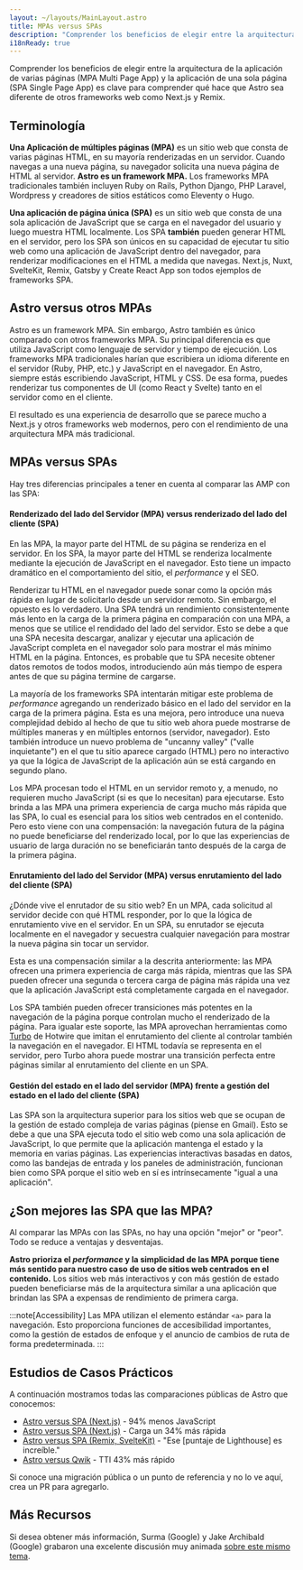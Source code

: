 ```yaml
---
layout: ~/layouts/MainLayout.astro
title: MPAs versus SPAs
description: "Comprender los beneficios de elegir entre la arquitectura de la aplicación de varias páginas (MPA Multi Page App) y la aplicación de una sola página (SPA Single Page App) es clave para comprender qué hace que Astro sea diferente de otros frameworks web Remix."
i18nReady: true
---
```


Comprender los beneficios de elegir entre la arquitectura de la aplicación de varias páginas (MPA Multi Page App) y la aplicación de una sola página (SPA Single Page App) es clave para comprender qué hace que Astro sea diferente de otros frameworks web como Next.js y Remix.

## Terminología

**Una Aplicación de múltiples páginas (MPA)** es un sitio web que consta de varias páginas HTML, en su mayoría renderizadas en un servidor. Cuando navegas a una nueva página, su navegador solicita una nueva página de HTML al servidor. **Astro es un framework MPA.** Los frameworks MPA tradicionales también incluyen Ruby on Rails, Python Django, PHP Laravel, Wordpress y creadores de sitios estáticos como Eleventy o Hugo.

**Una aplicación de página única (SPA)** es un sitio web que consta de una sola aplicación de JavaScript que se carga en el navegador del usuario y luego muestra HTML localmente. Los SPA **también** pueden generar HTML en el servidor, pero los SPA son únicos en su capacidad de ejecutar tu sitio web como una aplicación de JavaScript dentro del navegador, para renderizar modificaciones en el HTML a medida que navegas. Next.js, Nuxt, SvelteKit, Remix, Gatsby y Create React App son todos ejemplos de frameworks SPA.

## Astro versus otros MPAs

Astro es un framework MPA. Sin embargo, Astro también es único comparado con otros frameworks MPA. Su principal diferencia es que utiliza JavaScript como lenguaje de servidor y tiempo de ejecución. Los frameworks MPA tradicionales harían que escribiera un idioma diferente en el servidor (Ruby, PHP, etc.) y JavaScript en el navegador. En Astro, siempre estás escribiendo JavaScript, HTML y CSS. De esa forma, puedes renderizar tus componentes de UI (como React y Svelte) tanto en el servidor como en el cliente.

El resultado es una experiencia de desarrollo que se parece mucho a Next.js y otros frameworks web modernos, pero con el rendimiento de una arquitectura MPA más tradicional.

## MPAs versus SPAs

Hay tres diferencias principales a tener en cuenta al comparar las AMP con las SPA:

#### Renderizado del lado del Servidor (MPA) versus renderizado del lado del cliente (SPA)

En las MPA, la mayor parte del HTML de su página se renderiza en el servidor. En los SPA, la mayor parte del HTML se renderiza localmente mediante la ejecución de JavaScript en el navegador. Esto tiene un impacto dramático en el comportamiento del sitio, el _performance_ y el SEO.

Renderizar tu HTML en el navegador puede sonar como la opción más rápida en lugar de solicitarlo desde un servidor remoto. Sin embargo, el opuesto es lo verdadero. Una SPA tendrá un rendimiento consistentemente más lento en la carga de la primera página en comparación con una MPA, a menos que se utilice el rendidado del lado del servidor. Esto se debe a que una SPA necesita descargar, analizar y ejecutar una aplicación de JavaScript completa en el navegador solo para mostrar el más mínimo HTML en la página. Entonces, es probable que tu SPA necesite obtener datos remotos de todos modos, introduciendo aún más tiempo de espera antes de que su página termine de cargarse.

La mayoría de los frameworks SPA intentarán mitigar este problema de _performance_ agregando un renderizado básico en el lado del servidor en la carga de la primera página. Esta es una mejora, pero introduce una nueva complejidad debido al hecho de que tu sitio web ahora puede mostrarse de múltiples maneras y en múltiples entornos (servidor, navegador). Esto también introduce un nuevo problema de "uncanny valley" ("valle inquietante") en el que tu sitio aparece cargado (HTML) pero no interactivo ya que la lógica de JavaScript de la aplicación aún se está cargando en segundo plano.

Los MPA procesan todo el HTML en un servidor remoto y, a menudo, no requieren mucho JavaScript (si es que lo necesitan) para ejecutarse. Esto brinda a las MPA una primera experiencia de carga mucho más rápida que las SPA, lo cual es esencial para los sitios web centrados en el contenido. Pero esto viene con una compensación: la navegación futura de la página no puede beneficiarse del renderizado local, por lo que las experiencias de usuario de larga duración no se beneficiarán tanto después de la carga de la primera página.

#### Enrutamiento del lado del Servidor (MPA) versus enrutamiento del lado del cliente (SPA)

¿Dónde vive el enrutador de su sitio web? En un MPA, cada solicitud al servidor decide con qué HTML responder, por lo que la lógica de enrutamiento vive en el servidor. En un SPA, su enrutador se ejecuta localmente en el navegador y secuestra cualquier navegación para mostrar la nueva página sin tocar un servidor.

Esta es una compensación similar a la descrita anteriormente: las MPA ofrecen una primera experiencia de carga más rápida, mientras que las SPA pueden ofrecer una segunda o tercera carga de página más rápida una vez que la aplicación JavaScript está completamente cargada en el navegador.

Los SPA también pueden ofrecer transiciones más potentes en la navegación de la página porque controlan mucho el renderizado de la página. Para igualar este soporte, las MPA aprovechan herramientas como [Turbo](https://turbo.hotwired.dev/) de Hotwire que imitan el enrutamiento del cliente al controlar también la navegación en el navegador. El HTML todavía se representa en el servidor, pero Turbo ahora puede mostrar una transición perfecta entre páginas similar al enrutamiento del cliente en un SPA.

#### Gestión del estado en el lado del servidor (MPA) frente a gestión del estado en el lado del cliente (SPA)

Las SPA son la arquitectura superior para los sitios web que se ocupan de la gestión de estado compleja de varias páginas (piense en Gmail). Esto se debe a que una SPA ejecuta todo el sitio web como una sola aplicación de JavaScript, lo que permite que la aplicación mantenga el estado y la memoria en varias páginas. Las experiencias interactivas basadas en datos, como las bandejas de entrada y los paneles de administración, funcionan bien como SPA porque el sitio web en sí es intrínsecamente "igual a una aplicación".

## ¿Son mejores las SPA que las MPA?

Al comparar las MPAs con las SPAs, no hay una opción "mejor" or "peor". Todo se reduce a ventajas y desventajas.

**Astro prioriza el _performance_ y la simplicidad de las MPA porque tiene más sentido para nuestro caso de uso de sitios web centrados en el contenido.** Los sitios web más interactivos y con más gestión de estado pueden beneficiarse más de la arquitectura similar a una aplicación que brindan las SPA a expensas de rendimiento de primera carga.

:::note[Accessibility]
Las MPA utilizan el elemento estándar `<a>` para la navegación. Esto proporciona funciones de accesibilidad importantes, como la gestión de estados de enfoque y el anuncio de cambios de ruta de forma predeterminada.
:::

## Estudios de Casos Prácticos

A continuación mostramos todas las comparaciones públicas de Astro que conocemos:

- [Astro versus SPA (Next.js)](https://twitter.com/t3dotgg/status/1437195415439360003) - 94% menos JavaScript
- [Astro versus SPA (Next.js)](https://twitter.com/jlengstorf/status/1442707241627385860?lang=en) - Carga un 34% más rápida
- [Astro versus SPA (Remix, SvelteKit)](https://www.youtube.com/watch?v=2ZEMb_H-LYE&t=8163s) - "Ese [puntaje de Lighthouse] es increíble."
- [Astro versus Qwik](https://www.youtube.com/watch?v=2ZEMb_H-LYE&t=8504s) - TTI 43% más rápido 

Si conoce una migración pública o un punto de referencia y no lo ve aquí, crea un PR para agregarlo.

## Más Recursos

Si desea obtener más información, Surma (Google) y Jake Archibald (Google) grabaron una excelente discusión muy animada [sobre este mismo tema](https://www.youtube.com/watch?v=ivLhf3hq7eM).
